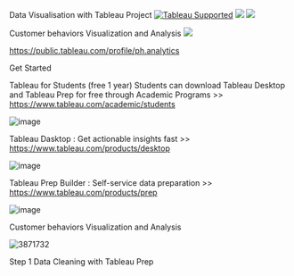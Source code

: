 Data Visualisation with Tableau Project
[![Tableau Supported](https://img.shields.io/badge/Support%20Level-Tableau%20Supported-53bd92.svg)](https://www.tableau.com/support-levels-it-and-developer-tools)
![](https://img.shields.io/badge/Tableau-brightgreen.svg)
![](https://img.shields.io/badge/TableauPrep-blueviolet.svg)


Customer behaviors Visualization and Analysis  ![](https://img.shields.io/badge/DataVisualization-blueviolet.svg)

https://public.tableau.com/profile/ph.analytics




Get Started 


Tableau for Students (free 1 year)
Students can download Tableau Desktop and Tableau Prep for free through Academic Programs >> https://www.tableau.com/academic/students

![image](https://user-images.githubusercontent.com/70945564/118348251-23b71680-b573-11eb-990c-703cd4ce1396.png)

Tableau Dasktop : Get actionable insights fast  >> https://www.tableau.com/products/desktop

![image](https://cdnl.tblsft.com/sites/default/files/pages/getinsightsfast.gif)

Tableau Prep Builder : Self-service data preparation >> https://www.tableau.com/products/prep

![image](https://user-images.githubusercontent.com/70945564/118348480-d89e0300-b574-11eb-8125-2fa642532122.png)


Customer behaviors Visualization and Analysis

![3871732](https://user-images.githubusercontent.com/70945564/118348948-c70a2a80-b577-11eb-81bf-d582ce95d840.jpg) 


Step 1
Data Cleaning with Tableau Prep
